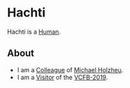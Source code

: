 # Hachti

Hachti is a [Human](40000001.md).

## About

- I am a [Colleague](180000010.md) of [Michael Holzheu](0.md).
- I am a [Visitor](404.md) of the [VCFB-2019](404.md).
